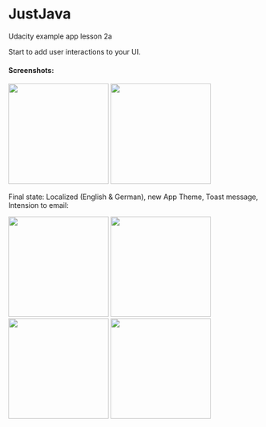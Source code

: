 # JustJava
Udacity example app lesson 2a

Start to add user interactions to your UI.

#### Screenshots:
<img src="https://dl.dropboxusercontent.com/s/vvgml06mzwwvszp/Screenshot_1491132079.png?dl=0" alt="" width=200/> <img src="https://dl.dropboxusercontent.com/s/ppbvjjq10wd6of7/Screenshot_1491132085.png?dl=0" alt="" width=200/>

Final state: Localized (English & German), new App Theme, Toast message, Intension to email:

<img src="https://dl.dropboxusercontent.com/s/tfl4tuck0hxxvpn/Screenshot_20170405-230738.png?dl=0" alt="" width=200/> <img src="https://dl.dropboxusercontent.com/s/nxij2z455l8fihh/Screenshot_20170405-230745.png?dl=0" alt="" width=200/> <img src="https://dl.dropboxusercontent.com/s/oyyn7n8axah66cj/Screenshot_20170405-230801.png?dl=0" alt="" width=200/> <img src="https://dl.dropboxusercontent.com/s/yyr355m92i7jj56/Screenshot_20170405-230813.png?dl=0" alt="" width=200/>
